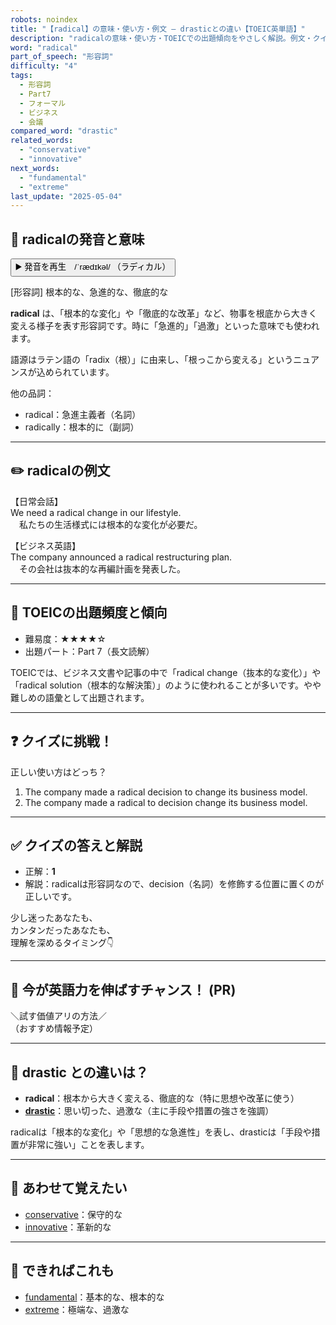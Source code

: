 ```yaml
---
robots: noindex
title: "【radical】の意味・使い方・例文 ― drasticとの違い【TOEIC英単語】"
description: "radicalの意味・使い方・TOEICでの出題傾向をやさしく解説。例文・クイズ付きでdrasticとの違いもわかりやすく学べます。"
word: "radical"
part_of_speech: "形容詞"
difficulty: "4"
tags:
  - 形容詞
  - Part7
  - フォーマル
  - ビジネス
  - 会議
compared_word: "drastic"
related_words:
  - "conservative"
  - "innovative"
next_words:
  - "fundamental"
  - "extreme"
last_update: "2025-05-04"
---
```


## 🔰 radicalの発音と意味

<button class="play-audio" onclick="playTTS('radical')">
  <span class="play-audio-main">
    ▶️ 発音を再生　/ˈrædɪkəl/
  </span>
  <span class="play-audio-sub">
    （ラディカル）
  </span>
</button>

[形容詞] 根本的な、急進的な、徹底的な

**radical** は、「根本的な変化」や「徹底的な改革」など、物事を根底から大きく変える様子を表す形容詞です。時に「急進的」「過激」といった意味でも使われます。

語源はラテン語の「radix（根）」に由来し、「根っこから変える」というニュアンスが込められています。

他の品詞：  
- radical：急進主義者（名詞）
- radically：根本的に（副詞）

---

## ✏️ radicalの例文

【日常会話】  
We need a radical change in our lifestyle.  
　私たちの生活様式には根本的な変化が必要だ。

【ビジネス英語】  
The company announced a radical restructuring plan.  
　その会社は抜本的な再編計画を発表した。

---

## 🎯 TOEICの出題頻度と傾向

- 難易度：★★★★☆
- 出題パート：Part 7（長文読解）

TOEICでは、ビジネス文書や記事の中で「radical change（抜本的な変化）」や「radical solution（根本的な解決策）」のように使われることが多いです。やや難しめの語彙として出題されます。

---

## ❓ クイズに挑戦！

正しい使い方はどっち？

1. The company made a radical decision to change its business model.  
2. The company made a radical to decision change its business model.

---

## ✅ クイズの答えと解説

- 正解：**1**
- 解説：radicalは形容詞なので、decision（名詞）を修飾する位置に置くのが正しいです。

少し迷ったあなたも、  
カンタンだったあなたも、  
理解を深めるタイミング👇️

---

## 🚀 今が英語力を伸ばすチャンス！ (PR)

<div class="info-center">
＼試す価値アリの方法／<br>  
（おすすめ情報予定）
</div>

---

## 🤔  drastic との違いは？

- **radical**：根本から大きく変える、徹底的な（特に思想や改革に使う）
- **[drastic](/word/drastic/)**：思い切った、過激な（主に手段や措置の強さを強調）

radicalは「根本的な変化」や「思想的な急進性」を表し、drasticは「手段や措置が非常に強い」ことを表します。

---

## 🧩 あわせて覚えたい

- [conservative](/word/conservative/)：保守的な
- [innovative](/word/innovative/)：革新的な

---

## 📖 できればこれも

- [fundamental](/word/fundamental/)：基本的な、根本的な
- [extreme](/word/extreme/)：極端な、過激な

<!-- cvid: aid07_bid19 -->
